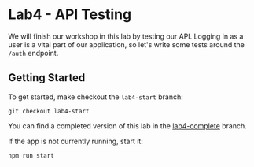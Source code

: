 # Lab4 - API Testing

We will finish our workshop in this lab by testing our API. Logging in as a user is a vital part of our application, so let's write some tests around the `/auth` endpoint.


## Getting Started

To get started, make checkout the `lab4-start` branch:

```
git checkout lab4-start
```

You can find a completed version of this lab in the [lab4-complete](https://github.com/cypress-io/cypress-heroes-workshop/tree/lab4-complete) branch.

If the app is not currently running, start it:

```bash title='./server'
npm run start
```

